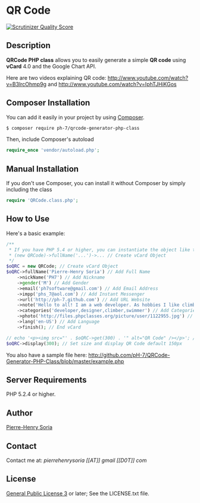 # QR Code

[![Scrutinizer Quality Score](https://scrutinizer-ci.com/g/pH-7/QRCode-Generator-PHP-Class/badges/quality-score.png?s=e469a64a9ac43a7b4233f5813a7078b08a5b6956)](https://scrutinizer-ci.com/g/pH-7/QRCode-Generator-PHP-Class/)


## Description

**QRCode PHP class** allows you to easily generate a simple **QR code** using **vCard** 4.0 and the Google Chart API.

Here are two videos explaining QR code: http://www.youtube.com/watch?v=B3lrcOhmp9g and http://www.youtube.com/watch?v=IphTJHiKGos


## Composer Installation

 You can add it easily in your project by using [Composer](https://getcomposer.org/).


```bash
$ composer require ph-7/qrcode-generator-php-class
 ```

Then, include Composer's autoload

```PHP
require_once 'vendor/autoload.php';
```

## Manual Installation

If you don't use Composer, you can install it without Composer by simply including the class

```PHP
require 'QRCode.class.php';
```


## How to Use

Here's a basic example:

```php
/**
 * If you have PHP 5.4 or higher, you can instantiate the object like this:
 * (new QRCode)->fullName('...')->... // Create vCard Object
 */
$oQRC = new QRCode; // Create vCard Object
$oQRC->fullName('Pierre-Henry Soria') // Add Full Name
    ->nickName('PH7') // Add Nickname
    ->gender('M') // Add Gender
    ->email('ph7software@gmail.com') // Add Email Address
    ->impp('phs_7@aol.com') // Add Instant Messenger
    ->url('http://ph-7.github.com') // Add URL Website
    ->note('Hello to all! I am a web developer. As hobbies I like climbing and swimming ...') // Add Note
    ->categories('developer,designer,climber,swimmer') // Add Categories
    ->photo('http://files.phpclasses.org/picture/user/1122955.jpg') // Add Avatar
    ->lang('en-US') // Add Language
    ->finish(); // End vCard

// echo '<p><img src="' . $oQRC->get(300) . '" alt="QR Code" /></p>'; // Generate and display the QR Code
$oQRC->display(300); // Set size and display QR Code default 150px
```

You also have a sample file here: http://github.com/pH-7/QRCode-Generator-PHP-Class/blob/master/example.php


## Server Requirements

PHP 5.2.4 or higher.


## Author

[Pierre-Henry Soria](http://pierrehenry.be)


## Contact

Contact me at: *pierrehenrysoria [[AT]] gmail [[D0T]] com*


## License

[General Public License 3](http://www.gnu.org/licenses/gpl.html) or later; See the LICENSE.txt file.
